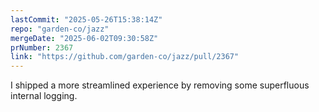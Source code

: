 ```yaml
---
lastCommit: "2025-05-26T15:38:14Z"
repo: "garden-co/jazz"
mergeDate: "2025-06-02T09:30:58Z"
prNumber: 2367
link: "https://github.com/garden-co/jazz/pull/2367"
---
```


I shipped a more streamlined experience by removing some superfluous internal logging.